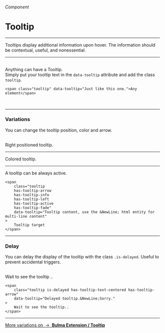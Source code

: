 <h6 class="is-uppercase is-dimmed has-text-weight-medium is-size-6 is-size-7-mobile">Component</h6>
<h1 class="title is-family-secondary">Tooltip</h1>
<hr class="is-visible is-size-3">
<p class="is-size-4 has-text-dark">
    <span class="has-text-weight-semibold">Tooltips</span> display additional information upon hover. The information should be contextual, useful, and nonessential.
</p>
<hr class="is-visible is-size-3"><br>

<div class="box is-raised is-medium is-marginless is-radiusless-b">
    Anything can have a <span class="tooltip" data-tooltip="Just like this one.">Tooltip</span>.<br>Simply put your tooltip text in the <code>data-tooltip</code> attribute and add the class <code>tooltip</code>.
</div>

    <span class="tooltip" data-tooltip="Just like this one.">Any element</span>
<br>

<hr class="is-visible is-size-1">

<h3 class="title is-family-primary">Variations</h3>

You can change the tooltip position, color and arrow.

<br>

<div class="box is-raised is-large mb-0 is-radiusless-b">
    Right positioned <span class="tooltip has-tooltip-arrow has-tooltip-left" data-tooltip="This is on the left. The content can also be pretty long.&NewLine;However no formatting is allowed within the tooltip.">tooltip</span>.
    <hr class="my-2">
    Colored <span class="tooltip has-tooltip-arrow has-tooltip-danger has-tooltip-fade has-tooltip-text-centered" data-tooltip="This is red/danger &NewLine; and fades in as well">tooltip</span>.
    <hr class="my-2">
    A tooltip can be <span class="tooltip has-tooltip-arrow has-tooltip-info has-tooltip-active has-tooltip-bottom" data-tooltip="To show a quick, useful&NewLine;and contextual information">always active</span>.
</div>

    <span
        class="tooltip
        has-tooltip-arrow
        has-tooltip-info
        has-tooltip-left
        has-tooltip-active
        has-tooltip-fade"
        data-tooltip="Tooltip content, use the &NewLine; html entity for multi-line content"
    >
        Tooltip target
    </span>

<hr class="is-visible is-size-1">

<h3 class="title is-family-primary">Delay</h3>

You can delay the display of the tooltip with the class `.is-delayed`. Useful to prevent accidental triggers.

<br>

<div class="box is-raised is-large mb-0 is-radiusless-b">
    Wait to see the 
    <span class="tooltip is-delayed has-tooltip-fade has-tooltip-arrow has-tooltip-text-centered" data-tooltip="Delayed tooltip&NewLine;..sorry.">tooltip</span> ..
</div>

    <span
        class="tooltip is-delayed has-tooltip-text-centered has-tooltip-arrow"
        data-tooltip="Delayed tooltip.&NewLine;Sorry."
    >
        Wait to see the tooltip..
    </span>

<hr>

<a href="https://bulma-tooltip.netlify.app/get-started/" target="blank" class="message is-info is-block">
    More variations on &nbsp;→&nbsp; <strong class="is-link is-underlined">Bulma Extension / Tooltip</strong></a>
</a>
